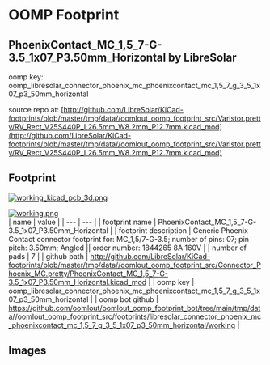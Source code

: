 # OOMP Footprint  
## PhoenixContact_MC_1,5_7-G-3.5_1x07_P3.50mm_Horizontal  by LibreSolar  
  
oomp key: oomp_libresolar_connector_phoenix_mc_phoenixcontact_mc_1,5_7_g_3_5_1x07_p3_50mm_horizontal  
  
source repo at: [http://github.com/LibreSolar/KiCad-footprints/blob/master/tmp/data//oomlout_oomp_footprint_src/Varistor.pretty/RV_Rect_V25S440P_L26.5mm_W8.2mm_P12.7mm.kicad_mod](http://github.com/LibreSolar/KiCad-footprints/blob/master/tmp/data//oomlout_oomp_footprint_src/Varistor.pretty/RV_Rect_V25S440P_L26.5mm_W8.2mm_P12.7mm.kicad_mod)  
## Footprint  
  
[![working_kicad_pcb_3d.png](working_kicad_pcb_3d_600.png)](working_kicad_pcb_3d.png)  
  
[![working.png](working_600.png)](working.png)  
| name | value | 
| --- | --- | 
| footprint name | PhoenixContact_MC_1,5_7-G-3.5_1x07_P3.50mm_Horizontal | 
| footprint description | Generic Phoenix Contact connector footprint for: MC_1,5/7-G-3.5; number of pins: 07; pin pitch: 3.50mm; Angled || order number: 1844265 8A 160V | 
| number of pads | 7 | 
| github path | http://github.com/LibreSolar/KiCad-footprints/blob/master/tmp/data//oomlout_oomp_footprint_src/Connector_Phoenix_MC.pretty/PhoenixContact_MC_1,5_7-G-3.5_1x07_P3.50mm_Horizontal.kicad_mod | 
| oomp key | oomp_libresolar_connector_phoenix_mc_phoenixcontact_mc_1,5_7_g_3_5_1x07_p3_50mm_horizontal | 
| oomp bot github | https://github.com/oomlout/oomlout_oomp_footprint_bot/tree/main/tmp/data//oomlout_oomp_footprint_src/footprints/libresolar_connector_phoenix_mc_phoenixcontact_mc_1,5_7_g_3_5_1x07_p3_50mm_horizontal/working | 
## Images  
